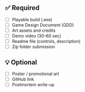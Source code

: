 ## ✅ Required
- [ ] Playable build (.exe)
- [ ] Game Design Document (GDD)
- [ ] Art assets and credits
- [ ] Demo video (30–60 sec)
- [ ] Readme file (controls, description)
- [ ] Zip folder submission

## 💡 Optional
- [ ] Poster / promotional art
- [ ] GitHub link
- [ ] Postmortem write-up
